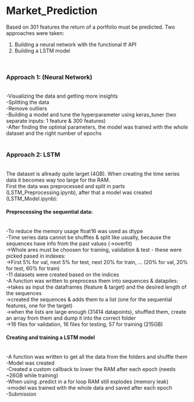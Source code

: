 # Market_Prediction
Based on 301 features the return of a portfolio must be predicted. Two approaches were taken:<br>
1) Building a neural network with the functional tf API<br>
2) Building a LSTM model<br>
<br>
<h3>Approach 1: (Neural Network)</h3><br>
-Visualizing the data and getting more insights<br>
-Splitting the data<br>
-Remove outliers<br>
-Building a model and tune the hyperparameter using keras_tuner (two separate inputs: 1 feature & 300 features)<br>
-After finding the optimal parameters, the model was trained with the whole dataset and the right number of epochs<br>
<br>
<h3>Approach 2: LSTM</h3><br>
The dataset is allready quite larget (4GB). When creating the time series data it becomes way too large for the RAM.<br>
First the data was preprocessed and split in parts (LSTM_Preprocessing.ipynb), after that a model was created (LSTM_Model.ipynb):<br>
<h4>Preprocessing the sequential data:</h4><br>
-To reduce the memory usage float16 was used as dtype<br>
-Time series data cannot be shuffles & split like usually, because the sequences have info from the past values (->overfit)<br>
->Whole ares must be choosen for training, validation & test - these were picked pased in indexes:<br>
->First 5% for val, next 5% for test, next 20% for train, ... (20% for val, 20% for test, 60% for train)<br>
-11 datasets were created based on the indices<br>
-A function was written to preprocess them into sequences & datapiles:<br>
->takes as input the dataframes (feature & target) and the desired length of the sequences<br>
->created the sequences & adds them to a list (one for the sequential features, one for the target)<br>
->when the lists are large enough (31414 datapoints), shuffled them, create an array from them and dump it into the correct folder<br>
->16 files for validation, 16 files for testing, 57 for training (215GB)<br>
<h4>Creating and training a LSTM model</h4><br>
-A function was written to get all the data from the folders and shuffle them<br>
-Model was created<br>
-Created a custom callback to lower the RAM after each epoch (needs ~26GB while training)<br>
-When using .predict in a for loop RAM still explodes (memory leak)<br>
->model was trained with the whole data and saved after each epoch<br>
-Submission<br>
